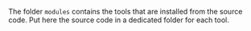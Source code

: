 The folder `modules` contains the tools that are installed from the source code. Put here the source code in a dedicated folder for each tool.
